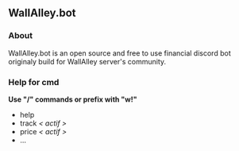 ## WallAlley.bot

### About
<p>
    WallAlley.bot is an open source and free to use financial discord bot 
    originaly build for WallAlley server's community.
</p>

### Help for cmd
**Use "/" commands or prefix with "w!"**

- help
- track _< actif >_
- price _< actif >_
- ...